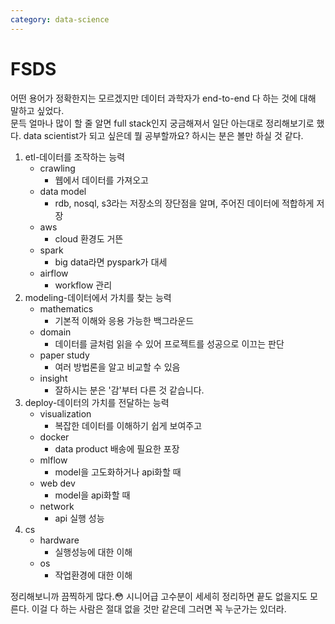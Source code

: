 ```yaml
---
category: data-science
---
```


# FSDS

어떤 용어가 정확한지는 모르겠지만 데이터 과학자가 end-to-end 다 하는 것에 대해 말하고 싶었다.  
문득 얼마나 많이 할 줄 알면 full stack인지 궁금해져서 일단 아는대로 정리해보기로 했다.
data scientist가 되고 싶은데 뭘 공부할까요? 하시는 분은 볼만 하실 것 같다. 


1. etl-데이터를 조작하는 능력
    * crawling
        * 웹에서 데이터를 가져오고
    * data model
        * rdb, nosql, s3라는 저장소의 장단점을 알며, 주어진 데이터에 적합하게 저장
    * aws
        * cloud 환경도 거뜬
    * spark
        * big data라면 pyspark가 대세
    * airflow
        * workflow 관리
1. modeling-데이터에서 가치를 찾는 능력
    * mathematics
        * 기본적 이해와 응용 가능한 백그라운드
    * domain
        * 데이터를 글처럼 읽을 수 있어 프로젝트를 성공으로 이끄는 판단
    * paper study
        * 여러 방법론을 알고 비교할 수 있음
    * insight
        * 잘하시는 분은 '감'부터 다른 것 같습니다.
1. deploy-데이터의 가치를 전달하는 능력
    * visualization
        * 복잡한 데이터를 이해하기 쉽게 보여주고
    * docker
        * data product 배송에 필요한 포장
    * mlflow
        * model을 고도화하거나 api화할 때
    * web dev
        * model을 api화할 때
    * network
        * api 실행 성능
0. cs
    * hardware
        * 실행성능에 대한 이해
    * os
        * 작업환경에 대한 이해

정리해보니까 끔찍하게 많다.😳 시니어급 고수분이 세세히 정리하면 끝도 없을지도 모른다. 
이걸 다 하는 사람은 절대 없을 것만 같은데 그러면 꼭 누군가는 있더라.
